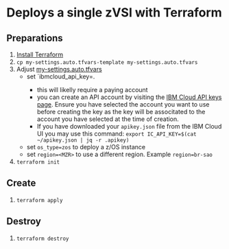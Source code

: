 # Deploys a single zVSI with Terraform

## Preparations

1. [Install Terraform](https://learn.hashicorp.com/tutorials/terraform/install-cli)
2. `cp my-settings.auto.tfvars-template my-settings.auto.tfvars`
3. Adjust [my-settings.auto.tfvars](my-settings.auto.tfvars)
   - set `ibmcloud_api_key=<your API key>.
      - this will likelly require a paying account
      - you can create an API account by visiting the [IBM Cloud API keys page](https://cloud.ibm.com/iam/apikeys). Ensure you have
        selected the account you want to use before creating the key as the key will be associtated to the account you have selected
        at the time of creation.
      - If you have downloaded your `apikey.json` file from the IBM Cloud UI you may use this command:
        `export IC_API_KEY=$(cat ~/apikey.json | jq -r .apikey)`
   - set `os_type=zos` to deploy a z/OS instance
   - set `region=<MZR>` to use a different region. Example `region=br-sao`
4. `terraform init`

## Create

1. `terraform apply`

## Destroy

1. `terraform destroy`